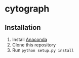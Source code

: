 
# cytograph

## Installation

1. Install [Anaconda](https://www.continuum.io/downloads)
2. Clone this repository
3. Run `python setup.py install`

